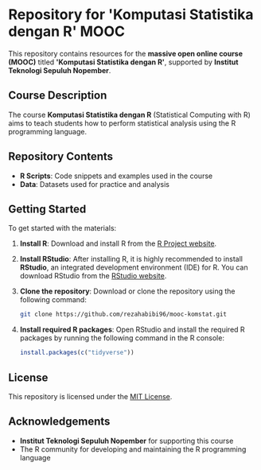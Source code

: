 # Repository for 'Komputasi Statistika dengan R' MOOC

This repository contains resources for the **massive open online course (MOOC)** titled **'Komputasi Statistika dengan R'**, supported by **Institut Teknologi Sepuluh Nopember**.

## Course Description

The course **Komputasi Statistika dengan R** (Statistical Computing with R) aims to teach students how to perform statistical analysis using the R programming language.

## Repository Contents

- **R Scripts**: Code snippets and examples used in the course
- **Data**: Datasets used for practice and analysis

## Getting Started

To get started with the materials:

1. **Install R**:
   Download and install R from the [R Project website](https://www.r-project.org/).
   
3. **Install RStudio**:
   After installing R, it is highly recommended to install **RStudio**, an integrated development environment (IDE) for R. You can download RStudio from the [RStudio website](https://posit.co/download/rstudio-desktop/).

4. **Clone the repository**:
   Download or clone the repository using the following command:

    ```bash
    git clone https://github.com/rezahabibi96/mooc-komstat.git
    ```
5. **Install required R packages**:
   Open RStudio and install the required R packages by running the following command in the R console:

    ```r
    install.packages(c("tidyverse"))
    ```

## License

This repository is licensed under the [MIT License](LICENSE).

## Acknowledgements

- **Institut Teknologi Sepuluh Nopember** for supporting this course
- The R community for developing and maintaining the R programming language
